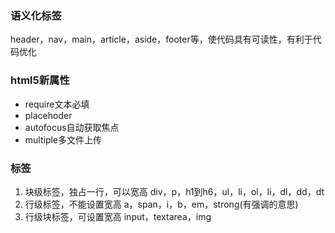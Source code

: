 ### 语义化标签
header，nav，main，article，aside，footer等，使代码具有可读性，有利于代码优化

### html5新属性
* require文本必填
* placehoder
* autofocus自动获取焦点
* multiple多文件上传

### 标签
1. 块级标签，独占一行，可以宽高
div，p，h1到h6，ul，li，ol，li，dl，dd，dt
2. 行级标签，不能设置宽高
a，span，i，b，em，strong(有强调的意思)
3. 行级块标签，可设置宽高
input，textarea，img

